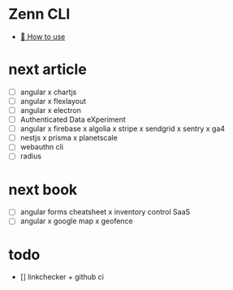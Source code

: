 # Zenn CLI

* [📘 How to use](https://zenn.dev/zenn/articles/zenn-cli-guide)

# next article
- [ ] angular x chartjs
- [ ] angular x flexlayout
- [ ] angular x electron
- [ ] Authenticated Data eXperiment
- [ ] angular x firebase x algolia x stripe x sendgrid x sentry x ga4
- [ ] nestjs x prisma x planetscale
- [ ] webauthn cli
- [ ] radius

# next book
- [ ] angular forms cheatsheet x inventory control SaaS
- [ ] angular x google map x geofence

# todo
- [] linkchecker + github ci
